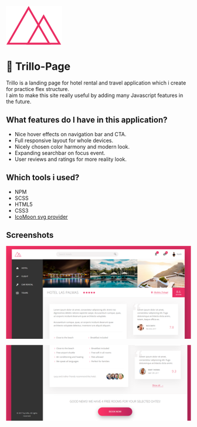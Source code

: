 
![Logo](img/logo.png)

# 🏨 Trillo-Page

Trillo is a landing page for hotel rental and travel application which i create for practice flex structure. <br>
I aim to make this site really useful by adding many Javascript features in the future.

## What features do I have in this application?

* Nice hover effects on navigation bar and CTA.
* Full responsive layout for whole devices.
* Nicely chosen color harmony and modern look.
* Expanding searchbar on focus event.
* User reviews and ratings for more reality look.

## Which tools i used?

* NPM
* SCSS
* HTML5
* CSS3
* <a href="https://icomoon.io/"> IcoMoon svg provider </a>
## Screenshots

![Uygulama Ekran Görüntüsü](img/trillo-1.png)

![Uygulama Ekran Görüntüsü](img/trillo-2.png)
